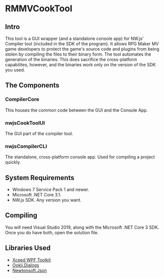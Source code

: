 # RMMVCookTool

## Intro
This tool is a GUI wrapper (and a standalone console app) for NW.js' Compiler tool (included in the SDK of the program). It allows RPG Maker MV game developers to protect the game's source code and plugins from being stolen by compiling the files to their binary form. The tool automates the generation of the binaries. This does sacrifice the cross-platform capabilites, however, and the binaries work only on the version of the SDK you used.

## The Components

### CompilerCore
This houses the common code between the GUI and the Console App.

### nwjsCookToolUI
The GUI part of the compiler tool.

### nwjsCompilerCLI
The standalone, cross-platform console app. Used for compiling a project quickly.

## System Requirements
-  Windows 7 Service Pack 1 and newer.
-  Microsoft .NET Core 3.1.
-  NW.js SDK. Any version you want.

## Compiling

You will need Visual Studio 2019, along with the Microsoft .NET Core 3 SDK. Once you do have both, open the solution file.

## Libraries Used
-  [Xceed WPF Toolkit](https://github.com/xceedsoftware/wpftoolkit)
-  [Ookii.Dialogs](http://http://www.ookii.org/Software/Dialogs/)
-  [Newtonsoft.Json](https://www.newtonsoft.com/json)
